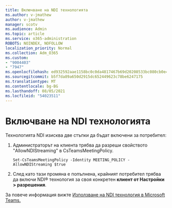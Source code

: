```yaml
---
title: Включване на NDI технологията
ms.author: v-jmathew
author: v-jmathew
manager: scotv
ms.audience: Admin
ms.topic: article
ms.service: o365-administration
ROBOTS: NOINDEX, NOFOLLOW
localization_priority: Normal
ms.collection: Adm_O365
ms.custom:
- "9004403"
- "7947"
ms.openlocfilehash: ed932592aae1158bc0c0da4817467b69d20208533bc080cb0e424f552af8601a
ms.sourcegitcommit: b5f7da89a650d2915dc652449623c78be6247175
ms.translationtype: MT
ms.contentlocale: bg-BG
ms.lasthandoff: 08/05/2021
ms.locfileid: "54023511"
---
```

# <a name="turn-on-ndi-technology"></a>Включване на NDI технологията

Технологията NDI изисква две стъпки да бъдат включени за потребител:

1. Администраторът на клиента трябва да разреши свойството "AllowNDIStreaming" в CsTeamsMeetingPolicy.

    `Set-CsTeamsMeetingPolicy -Identity MEETING_POLICY -AllowNDIStreaming $true`

2. След като тази промяна е попълнена, крайният потребител трябва да включи NDI® технология за своя конкретен **клиент от Настройки > разрешения**.

За повече информация вижте [Използване на NDI технология в Microsoft Teams.](https://docs.microsoft.com/microsoftteams/use-ndi-in-meetings)
